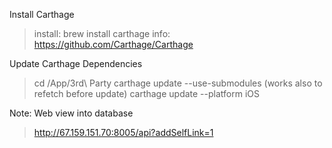 
Install Carthage
  > install: brew install carthage
  > info: https://github.com/Carthage/Carthage


Update Carthage Dependencies
  > cd <installdir>/App/3rd\ Party
  > carthage update --use-submodules
  > (works also to refetch before update) carthage update --platform iOS


Note: Web view into database
  > http://67.159.151.70:8005/api?addSelfLink=1

